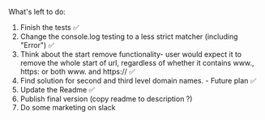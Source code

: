 What's left to do:

1. Finish the tests ✅
2. Change the console.log testing to a less strict matcher (including "Error") ✅
3. Think about the start remove functionality- user would expect it to remove the whole start of url, regardless of whether it contains www., https: or both www. and https:// ✅
4. Find solution for second and third level domain names. - Future plan ✅
5. Update the Readme ✅
6. Publish final version (copy readme to description ?)
7. Do some marketing on slack
